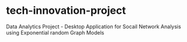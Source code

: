 # tech-innovation-project
Data Analytics Project - Desktop Application for Socail Network Analysis using Exponential random Graph Models
